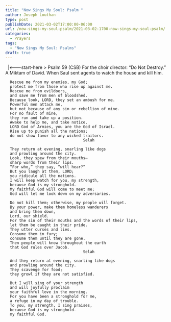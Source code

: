 ```yaml
---
title: "Now Sings My Soul: Psalm "
author: Joseph Louthan
type: post
publishDate: 2021-03-02T17:00:00-06:00
url: /now-sings-my-soul-psalm/2021-03-02-1700-now-sings-my-soul-psalm/
categories:
  - Prayers
tags:
  - "Now Sings My Soul: Psalms"
draft: true
---
```

<div style="font-variant: small-caps;">

</div>
&nbsp;
    |<---start-here
> Psalm 59 (CSB)
For the choir director: “Do Not Destroy.” A Miktam of David. When Saul sent agents to watch the house and kill him. 

      Rescue me from my enemies, my God; 
      protect me from those who rise up against me. 
      Rescue me from evildoers, 
      and save me from men of bloodshed. 
      Because look, LORD, they set an ambush for me. 
      Powerful men attack me, 
      but not because of any sin or rebellion of mine. 
      For no fault of mine, 
      they run and take up a position. 
      Awake to help me, and take notice. 
      LORD God of Armies, you are the God of Israel. 
      Rise up to punish all the nations; 
      do not show favor to any wicked traitors. 
                                      Selah 

      They return at evening, snarling like dogs 
      and prowling around the city. 
      Look, they spew from their mouths—
      sharp words from their lips. 
      “For who,” they say, “will hear?” 
      But you laugh at them, LORD; 
      you ridicule all the nations. 
      I will keep watch for you, my strength, 
      because God is my stronghold. 
      My faithful God will come to meet me; 
      God will let me look down on my adversaries. 

      Do not kill them; otherwise, my people will forget. 
      By your power, make them homeless wanderers 
      and bring them down, 
      Lord, our shield. 
      For the sin of their mouths and the words of their lips, 
      let them be caught in their pride. 
      They utter curses and lies. 
      Consume them in fury; 
      consume them until they are gone. 
      Then people will know throughout the earth 
      that God rules over Jacob. 
                                      Selah 

      And they return at evening, snarling like dogs 
      and prowling around the city. 
      They scavenge for food; 
      they growl if they are not satisfied. 

      But I will sing of your strength 
      and will joyfully proclaim 
      your faithful love in the morning. 
      For you have been a stronghold for me, 
      a refuge in my day of trouble. 
      To you, my strength, I sing praises, 
      because God is my stronghold—
      my faithful God.
